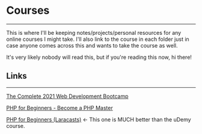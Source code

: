 # Courses
---
This is where I'll be keeping notes/projects/personal resources for any online courses I might take. I'll also link to the course in each folder just in case anyone comes across this and wants to take the course as well.

It's very likely nobody will read this, but if you're reading this now, hi there!

## Links
---

[The Complete 2021 Web Development Bootcamp](https://www.udemy.com/course/the-complete-web-development-bootcamp/)

[PHP for Beginners - Become a PHP Master](https://www.udemy.com/course/php-for-complete-beginners-includes-msql-object-oriented/)

[PHP for Beginners (Laracasts)](https://laracasts.com/series/php-for-beginners) <- This one is MUCH better than the uDemy course.
